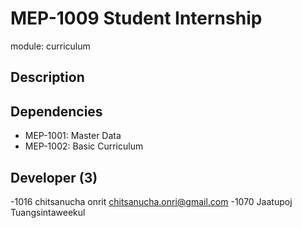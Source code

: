 # MEP-1009 Student Internship

module: curriculum

## Description

## Dependencies
- MEP-1001: Master Data
- MEP-1002: Basic Curriculum

## Developer (3)
-1016 chitsanucha onrit chitsanucha.onri@gmail.com
-1070 Jaatupoj Tuangsintaweekul 
